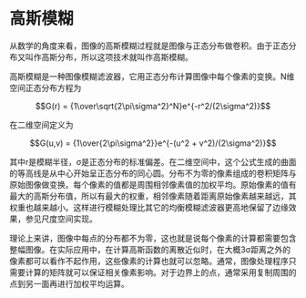 # 高斯模糊

从数学的角度来看，图像的高斯模糊过程就是图像与正态分布做卷积。由于正态分布又叫作高斯分布，所以这项技术就叫作高斯模糊。

高斯模糊是一种图像模糊滤波器，它用正态分布计算图像中每个像素的变换。N维空间正态分布方程为

$$G(r) = {1\over\sqrt{2\pi\sigma^2}^N}e^{-r^2/(2\sigma^2)}$$

在二维空间定义为

$$G(u,v) = {1\over{2\pi\sigma^2}}e^{-(u^2 + v^2)/(2\sigma^2)}$$

其中r是模糊半径，σ是正态分布的标准偏差。在二维空间中，这个公式生成的曲面的等高线是从中心开始呈正态分布的同心圆。分布不为零的像素组成的卷积矩阵与原始图像做变换。每个像素的值都是周围相邻像素值的加权平均。原始像素的值有最大的高斯分布值，所以有最大的权重，相邻像素随着距离原始像素越来越远，其权重也越来越小。这样进行模糊处理比其它的均衡模糊滤波器更高地保留了边缘效果，参见尺度空间实现。

理论上来讲，图像中每点的分布都不为零，这也就是说每个像素的计算都需要包含整幅图像。在实际应用中，在计算高斯函数的离散近似时，在大概3σ距离之外的像素都可以看作不起作用，这些像素的计算也就可以忽略。通常，图像处理程序只需要计算的矩阵就可以保证相关像素影响。对于边界上的点，通常采用复制周围的点到另一面再进行加权平均运算。

